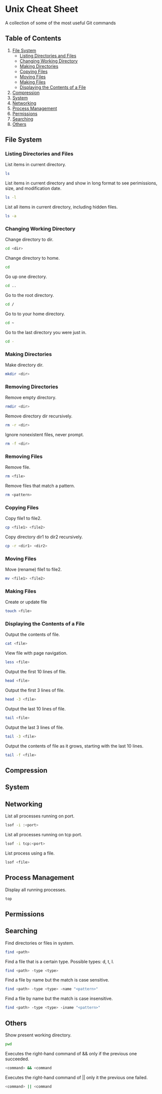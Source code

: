 # Unix Cheat Sheet

A collection of some of the most useful Git commands

## Table of Contents

1. [File System](#file-system)
    * [Listing Directories and Files](#listing-directories-and-files)
    * [Changing Working Directory](#changing-working-directory)
    * [Making Directories](#making-directories)
    * [Copying Files](#copying-files)
    * [Moving Files](#moving-files)
    * [Making Files](#making-files)
    * [Displaying the Contents of a File](#displaying-the-contents-of-a-file)
2. [Compression](#compression)
3. [System](#system)
4. [Networking](#networking)
5. [Process Management](#process-management)
6. [Permissions](#permissions)
7. [Searching](#searching)
8. [Others](#others)

## File System

### Listing Directories and Files

List items in current directory.

```bash
ls
```

List items in current directory and show in long format to see perimissions, size, and modification date.

```bash
ls -l
```

List all items in current directory, including hidden files.

```bash
ls -a
```

### Changing Working Directory

Change directory to dir.

```bash
cd <dir>
```

Change directory to home.

```bash
cd
```

Go up one directory.

```bash
cd ..
```

Go to the root directory.

```bash
cd /
```

Go to to your home directory.

```bash
cd ~
```

Go to the last directory you were just in.

```bash
cd -
```

### Making Directories

Make directory dir.

```bash
mkdir <dir>
```

### Removing Directories

Remove empty directory.

```bash
rmdir <dir>
```

Remove directory dir recursively.

```bash
rm -r <dir>
```

Ignore nonexistent files, never prompt.

```bash
rm -f <dir>
```

### Removing Files

Remove file.

```bash
rm <file>
```

Remove files that match a pattern.

```bash
rm <pattern>
```

### Copying Files

Copy file1 to file2.

```bash
cp <file1> <file2>
```

Copy directory dir1 to dir2 recursively.

```bash
cp -r <dir1> <dir2>
```

### Moving Files

Move (rename) file1 to file2.

```bash
mv <file1> <file2>
```

### Making Files

Create or update file

```bash
touch <file>
```

### Displaying the Contents of a File

Output the contents of file.

```bash
cat <file>
```

View file with page navigation.

```bash
less <file>
```

Output the first 10 lines of file.

```bash
head <file>
```

Output the first 3 lines of file.

```bash
head -3 <file>
```

Output the last 10 lines of file.

```bash
tail <file>
```

Output the last 3 lines of file.

```bash
tail -3 <file>
```

Output the contents of file as it grows, starting with the last 10 lines.

```bash
tail -f <file>
```

## Compression

## System

## Networking

List all processes running on port.

```bash
lsof -i :<port>
```

List all processes running on tcp port.

```bash
lsof -i tcp:<port>
```

List process using a file.

```bash
lsof <file>
```

## Process Management

Display all running processes.

```bash
top
```

## Permissions

## Searching

Find directories or files in system.

```bash
find <path>
```

Find a file that is a certain type. Possible types: d, t, l.

```bash
find <path> -type <type>
```

Find a file by name but the match is case sensitive.

```bash
find <path> -type <type> -name "<pattern>"
```

Find a file by name but the match is case insensitive.

```bash
find <path> -type <type> -iname "<pattern>"
```

## Others

Show present working directory.

```bash
pwd
```

Executes the right-hand command of && only if the previous one succeeded.

```bash
<command> && <command
```

Executes the right-hand command of || only it the previous one failed.

```bash
<command> || <command
```